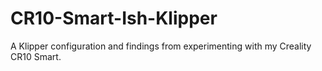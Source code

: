 # CR10-Smart-Ish-Klipper
A Klipper configuration and findings from experimenting with my Creality CR10 Smart.
